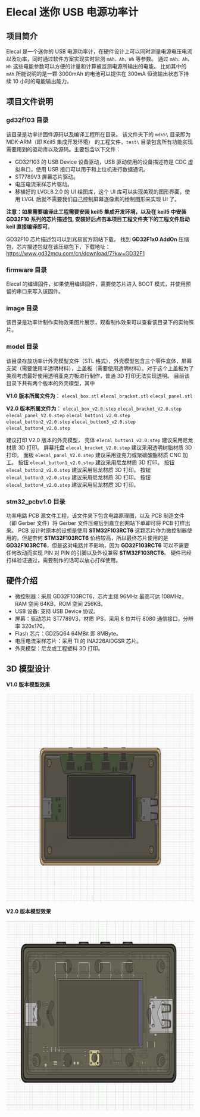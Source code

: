 # Elecal 迷你 USB 电源功率计

## 项目简介

Elecal 是一个迷你的 USB 电源功率计，在硬件设计上可以同时测量电源电压电流以及功率，同时通过软件方案实现实时监测 `mAh，Ah，Wh` 等参数。
通过 `mAh，Ah，Wh` 这些电能参数可以方便的计量和计算被监测电源所输出的电能。 比如其中的 `mAh` 所能说明的是一颗 3000mAh 的电池可以提供在 300mA 恒流输出状态下持续 10 小时的电能输出能力。

## 项目文件说明

### gd32f103 目录

该目录是功率计固件源码以及编译工程所在目录。
该文件夹下的 `mdk5\` 目录即为 MDK-ARM（即 Keil5 集成开发环境） 的工程文件，`test\` 目录包含所有功能实现需要用到的驱动库以及源码。主要包含以下文件：
- GD32f103 的 USB Device 设备驱动，USB 驱动使用的设备描述符是 CDC 虚拟串口，使用 USB 接口可以用于和上位机进行数据通讯。
- ST7789V3 屏幕芯片驱动。
- 电压电流采样芯片驱动。
- 移植好的 LVGL8.2.0 的 UI 绘图库，这个 UI 库可以实现美观的图形界面，使用 LVGL 后就不需要我们自己控制屏幕逐像素的绘制图形来实现 UI 了。

**注意：如果需要编译此工程需要安装 keil5 集成开发环境，以及在 keil5 中安装 **GD32F10** 系列的芯片描述包, 安装好后点击本项目工程文件夹下的工程文件启动 keil 直接编译即可**。

GD32F10 芯片描述包可以到兆易官方网站下载，
找到 **GD32F1x0 AddOn** 压缩包，芯片描述包就在该压缩包下，下载地址：https://www.gd32mcu.com/cn/download/7?kw=GD32F1

### firmware 目录

Elecal 的编译固件，如果使用编译固件，需要使芯片进入 BOOT 模式，并使用预留的串口来写入该固件。

### image 目录

该目录是功率计制作实物效果图片展示，观看制作效果可以查看该目录下的实物照片。

### model 目录

该目录存放功率计外壳模型文件（STL 格式），外壳模型包含三个零件盒体，屏幕支架（需要使用半透明材料），上盖板（需要使用透明材料）。对于这个上盖板为了美观考虑最好使用透明亚克力板进行制作，普通 3D 打印无法实现透明。
目前该目录下共有两个版本的外壳模型，其中

**V1.0 版本所属文件为**： 
`elecal_box.stl`
`elecal_bracket.stl`
`elecal_panel.stl`

**V2.0 版本所属文件为**：
`elecal_box_v2.0.step`
`elecal_bracket_V2.0.step`
`elecal_panel_V2.0.step`
`elecal_button1_v2.0.step`
`elecal_button2_v2.0.step`
`elecal_button3_v2.0.step`
`elecal_button4_v2.0.step`

建议打印 V2.0 版本的外壳模型，
壳体 `elecal_button1_v2.0.step` 建议采用尼龙材质 3D 打印。
屏幕托盘 `elecal_bracket_V2.0.step` 建议采用透明树脂材质 3D 打印。
面板 `elecal_panel_V2.0.step` 建议采用亚克力或聚碳酸酯材质 CNC 加工。
按钮 `elecal_button1_v2.0.step` 建议采用尼龙材质 3D 打印。
按钮 `elecal_button2_v2.0.step` 建议采用尼龙材质 3D 打印。
按钮 `elecal_button3_v2.0.step` 建议采用尼龙材质 3D 打印。
按钮 `elecal_button4_v2.0.step` 建议采用尼龙材质 3D 打印。

### stm32_pcbv1.0 目录

功率电路 PCB 源文件工程，该文件夹下包含电路原理图，以及 PCB 制造文件（即 Gerber 文件）将 Gerber 文件压缩后到嘉立创网站下单即可将 PCB 打样出来。
PCB 设计时原本的设想是使用 **STM32F103RCT6** 这颗芯片作为微控制器使用的，但是奈何 **STM32F103RCT6** 价格较高，所以最终芯片使用的是 **GD32F103RCT6**，但是这对电路并不影响，因为 **GD32F103RCT6** 可以不需要任何改动而实现 PIN 对 PIN 的引脚以及外设兼容 **STM32F103RCT6**。
硬件已经打样验证通过，需要制作的话可以放心打样使用。

## 硬件介绍

- 微控制器：采用 GD32F103RCT6，芯片主频 96MHz 最高可达 108MHz，RAM 空间 64KB，ROM 空间 256KB。
- USB 设备: 支持 USB Device 协议。
- 屏幕：驱动芯片 ST7789V3，材质 IPS，采用 8 位并行 8080 通信接口，分辨率 320x170。
- Flash 芯片：GD25Q64 64MBit 即 8MByte。
- 电压电流采样芯片：采用 TI 的 INA226AIDGSR 芯片。 
- 外壳模型：尼龙或工程塑料 3D 打印。

## 3D 模型设计

**V1.0 版本模型效果**
<div align=center><img align="center" src="https://github.com/zhbi98/Elecal/blob/main/image/Elecal_v1.0.png" alt="GitHub" title="GitHub,Social Coding" width="900" height="562"/></div>

**V2.0 版本模型效果**
<div align=center><img align="center" src="https://github.com/zhbi98/Elecal/blob/main/image/Elecal.png" alt="GitHub" title="GitHub,Social Coding" width="800" height="513"/></div>
